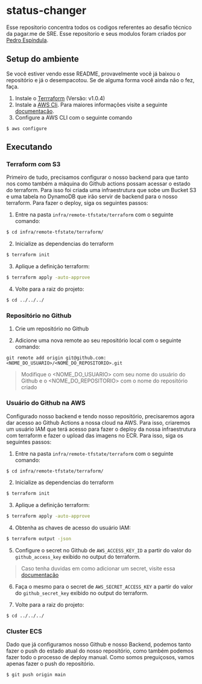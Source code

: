 # status-changer

Esse repositorio concentra todos os codigos referentes ao desafio técnico da pagar.me de SRE. Esse repositorio e seus modulos foram criados por [Pedro Espíndula](https://espindula.me).

## Setup do ambiente

Se você estiver vendo esse README, provavelmente você já baixou o repositório e já o desempacotou. Se de alguma forma você ainda não o fez, faça.

1. Instale o [Terrraform](https://learn.hashicorp.com/tutorials/terraform/install-cli) (Versão: v1.0.4)
2. Instale a [AWS Cli](https://aws.amazon.com/pt/cli/). Para maiores informações visite a seguinte [documentação](https://docs.aws.amazon.com/cli/latest/userguide/cli-chap-install.html).
3. Configure a AWS CLI com o seguinte comando

```shell
$ aws configure
```

## Executando

### Terraform com S3

Primeiro de tudo, precisamos configurar o nosso backend para que tanto nos como também a máquina do Github actions possam acessar o estado do terraform. Para isso foi criada uma infraestrutura que sobe um Bucket S3 e uma tabela no DynamoDB que irão servir de backend para o nosso terraform. Para fazer o deploy, siga os seguintes passos:

1. Entre na pasta `infra/remote-tfstate/terraform` com o seguinte comando:

```bash
$ cd infra/remote-tfstate/terraform/
```

2. Inicialize as dependencias do terraform

```bash
$ terraform init
```

3. Aplique a definição terraform:

```bash
$ terraform apply -auto-approve
```

4. Volte para a raiz do projeto:

```bash
$ cd ../../../
```

### Repositório no Github

1. Crie um repositório no Github

2. Adicione uma nova remote ao seu repositório local com o seguinte comando:

```
git remote add origin git@github.com:<NOME_DO_USUARIO>/<NOME_DO_REPOSITORIO>.git
```

> Modifique o <NOME_DO_USUARIO> com seu nome do usuário do Github e o <NOME_DO_REPOSITORIO> com o nome do repositório criado

### Usuário do Github na AWS

Configurado nosso backend e tendo nosso repositório, precisaremos agora dar acesso ao Github Actions a nossa cloud na AWS. Para isso, criaremos um usuário IAM que terá acesso para fazer o deploy da nossa infraestrutura com terraform e fazer o upload das imagens no ECR. Para isso, siga os seguintes passos:

1. Entre na pasta `infra/remote-tfstate/terraform` com o seguinte comando:

```bash
$ cd infra/remote-tfstate/terraform/
```

2. Inicialize as dependencias do terraform

```bash
$ terraform init
```

3. Aplique a definição terraform:

```bash
$ terraform apply -auto-approve
```

4. Obtenha as chaves de acesso do usuário IAM:

```bash
$ terraform output -json
```

5. Configure o secret no Github de `AWS_ACCESS_KEY_ID` a partir do valor do `github_access_key` exibido no output do terraform.

> Caso tenha duvidas em como adicionar um secret, visite essa [documentação](https://docs.github.com/pt/actions/security-guides/encrypted-secrets)

6. Faça o mesmo para o secret de `AWS_SECRET_ACCESS_KEY` a partir do valor do `github_secret_key` exibido no output do terraform.

7. Volte para a raiz do projeto:

```bash
$ cd ../../../
```

### Cluster ECS

Dado que já configuramos nosso Github e nosso Backend, podemos tanto fazer o push do estado atual do nosso repositório, como também podemos fazer todo o processo de deploy manual. Como somos preguiçosos, vamos apenas fazer o push do repositório.

```bash
$ git push origin main
```
